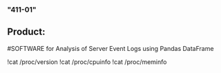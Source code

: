### "411-01"
## Product:

#SOFTWARE for Analysis of Server Event Logs using Pandas DataFrame

!cat /proc/version
!cat /proc/cpuinfo
!cat /proc/meminfo
